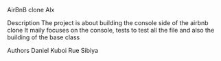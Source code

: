AirBnB clone Alx

Description
The project is about building the console side of the airbnb clone
It maily focuses on the console, tests to test all the file and also the building of the base class

Authors
Daniel Kuboi
Rue Sibiya

